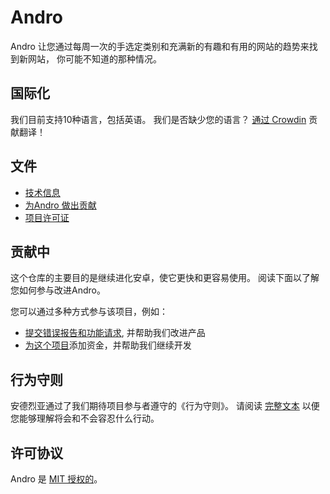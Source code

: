 # Andro

Andro 让您通过每周一次的手选定类别和充满新的有趣和有用的网站的趋势来找到新网站， 你可能不知道的那种情况。

## 国际化

我们目前支持10种语言，包括英语。 我们是否缺少您的语言？ [通过 Crowdin](https://crowdin.com/project/andro-dashboard) 贡献翻译！

## 文件

  - [技术信息](https://github.com/CMihai99/andro/blob/main/README.md)
  - [为Andro 做出贡献](https://github.com/CMihai99/andro/blob/main/CONTRIBUTING.md)
  - [项目许可证](https://github.com/CMihai99/andro/blob/main/LICENSE)

## 贡献中

这个仓库的主要目的是继续进化安卓，使它更快和更容易使用。 阅读下面以了解您如何参与改进Andro。

您可以通过多种方式参与该项目，例如：

  - [提交错误报告和功能请求](https://github.com/CMihai99/andro/issues), 并帮助我们改进产品
  - [为这个项目](https://www.paypal.com/paypalme/Impulse884?locale.x=en_US)添加资金，并帮助我们继续开发

## 行为守则

安德烈亚通过了我们期待项目参与者遵守的《行为守则》。 请阅读 [完整文本](https://code.fb.com/codeofconduct) 以便您能够理解将会和不会容忍什么行动。

## 许可协议

Andro 是 [MIT 授权的](LICENSE)。